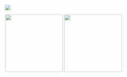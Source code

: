 <img src="https://github.com/hankyungeun/hankyungeun/assets/57738749/2df7da2b-5607-4762-9cf6-aec085bbce3f">

<img align="center" style="height:184px" src="https://github-readme-stats.vercel.app/api?username=hankyungeun&icon_color=f397b2&show_icons=true&count_private=true&include_all_commits=true&hide=issues&hide_border=true&bg_color=fdeef4&title_color=7b7b7b&text_color=7b7b7b" /></a>
<img align="center" style="height:184px" src="https://github-readme-stats.vercel.app/api/top-langs/?username=hankyungeun&layout=compact&hide_border=true&bg_color=fbeef4&title_color=7b7b7b&text_color=7b7b7b" /></a> 
